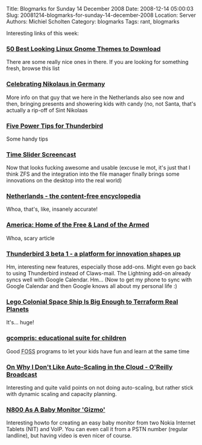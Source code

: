 Title: Blogmarks for Sunday 14 December 2008
Date: 2008-12-14 05:00:03
Slug: 20081214-blogmarks-for-sunday-14-december-2008
Location: Server
Authors: Michiel Scholten
Category: blogmarks
Tags: rant, blogmarks

<p>Interesting links of this week:</p>
<h3><a href="http://www.techiesouls.com/2008/11/27/collection-of-50-best-looking-linux-gnomeubuntu-themes-to-download/">50 Best Looking Linux Gnome Themes to Download</a></h3>
<p>There are some really nice ones in there. If you are looking for something fresh, browse this list</p>
<h3><a href="http://www.thelocal.de/lifestyle/20081204-15915.html">Celebrating Nikolaus in Germany</a></h3>
<p>More info on that guy that we here in the Netherlands also see now and then, bringing presents and showering kids with candy (no, not Santa, that's actually a rip-off of Sint Nikolaas</p>
<h3><a href="http://www.summersault.com/community/weblog/2006/07/20/five-power-tips-for-thunderbird.html">Five Power Tips for Thunderbird</a></h3>
<p>Some handy tips</p>
<h3><a href="http://blogs.sun.com/erwann/entry/time_slider_screencast">Time Slider Screencast</a></h3>
<p>Now that looks fucking awesome and usable (excuse le mot, it's just that I think ZFS and the integration into the file manager finally brings some innovations on the desktop into the real world)</p>
<h3><a href="http://uncyclopedia.wikia.com/wiki/Holland">Netherlands -  the content-free encyclopedia</a></h3>
<p>Whoa, that's, like, insanely accurate!</p>
<h3><a href="http://exiledonline.com/america-home-of-the-free-land-of-the-armed/">America: Home of the Free &amp; Land of the Armed</a></h3>
<p>Whoa, scary article</p>
<h3><a href="http://ascher.ca/blog/2008/12/09/thunderbird-3-beta-1-a-platform-for-innovation-shapes-up/">Thunderbird 3 beta 1 - a platform for innovation shapes up</a></h3>
<p>Hm, interesting new features, especially those add-ons. Might even go back to using Thunderbird instead of Claws-mail. The Lightning add-on already syncs well with Google Calendar. Hm... (Now to get my phone to sync with Google Calendar and then Google knows all about my personal life :)</p>
<h3><a href="http://gizmodo.com/5102362/">Lego Colonial Space Ship Is Big Enough to Terraform Real Planets</a></h3>
<p>It's... huge!</p>
<h3><a href="http://debaday.debian.net/2008/12/07/gcompris-educational-suite-for-children/">gcompris: educational suite for children</a></h3>
<p>Good <acronym title="Free and Open Source Software">FOSS</acronym> programs to let your kids have fun and learn at the same time</p>
<h3><a href="http://broadcast.oreilly.com/2008/12/why-i-dont-like-cloud-auto-scaling.html">On Why I Don't Like Auto-Scaling in the Cloud - O'Reilly Broadcast</a></h3>
<p>Interesting and quite valid points on not doing auto-scaling, but rather stick with dynamic scaling and capacity planning.</p>
<h3><a href="http://mobiletablets.blogspot.com/2008/11/n800-as-baby-monitor-gizmo.html">N800 As A Baby Monitor 'Gizmo'</a></h3>
<p>Interesting howto for creating an easy baby monitor from two Nokia Internet Tablets (NIT) and VoIP. You can even call it from a PSTN number (regular landline), but having video is even nicer of course.</p>
